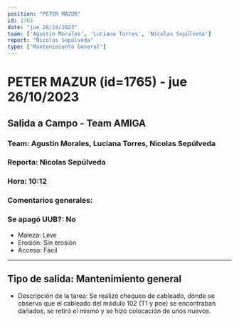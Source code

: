 ```yaml
---
position: "PETER MAZUR"
id: 1765
date: "jue 26/10/2023"
team: ['Agustin Morales', 'Luciana Torres', 'Nicolas Sepúlveda']
report: "Nicolas Sepúlveda"
type: ["Mantenimiento General"]
---
```


# PETER MAZUR (id=1765) - jue 26/10/2023
## Salida a Campo - Team AMIGA
### Team: Agustin Morales, Luciana Torres, Nicolas Sepúlveda
### Reporta: Nicolas Sepúlveda
### Hora: 10:12
### Comentarios generales: 
### Se apagó UUB?: No 
- Maleza: Leve
- Erosión: Sin erosión
- Acceso: Fácil

---------
## Tipo de salida: Mantenimiento general
   - Descripción de la tarea: Se realizó chequeo de cableado, dónde se observo que el cableado del módulo 102 (T1 y poe) se encontraban dañados, se retiró el mismo y se hizo colocación de unos nuevos.
